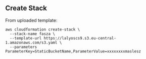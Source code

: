## Create Stack

From uploaded template:

```
aws cloudformation create-stack \
  --stack-name fasza \
  --template-url https://lalyoscs9.s3.eu-central-1.amazonaws.com/s3.yaml \
  --parameters ParameterKey=StaticBucketName,ParameterValue=xxxxxxxxmaslesz

```
